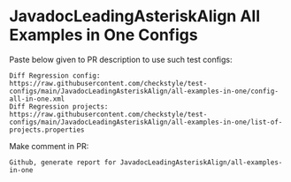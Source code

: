 # JavadocLeadingAsteriskAlign All Examples in One Configs
Paste below given to PR description to use such test configs:
```
Diff Regression config: https://raw.githubusercontent.com/checkstyle/test-configs/main/JavadocLeadingAsteriskAlign/all-examples-in-one/config-all-in-one.xml
Diff Regression projects: https://raw.githubusercontent.com/checkstyle/test-configs/main/JavadocLeadingAsteriskAlign/all-examples-in-one/list-of-projects.properties
```
Make comment in PR:
```
Github, generate report for JavadocLeadingAsteriskAlign/all-examples-in-one
```
